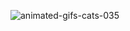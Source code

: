 ![animated-gifs-cats-035](https://user-images.githubusercontent.com/110306407/185711705-4cbac872-ae39-45d0-be60-027fb892f8fd.gif)
